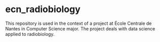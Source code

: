 # ecn_radiobiology
This repository is used in the context of a project at École Centrale de Nantes in Computer Science major. The project deals with data science applied to radiobiology.
